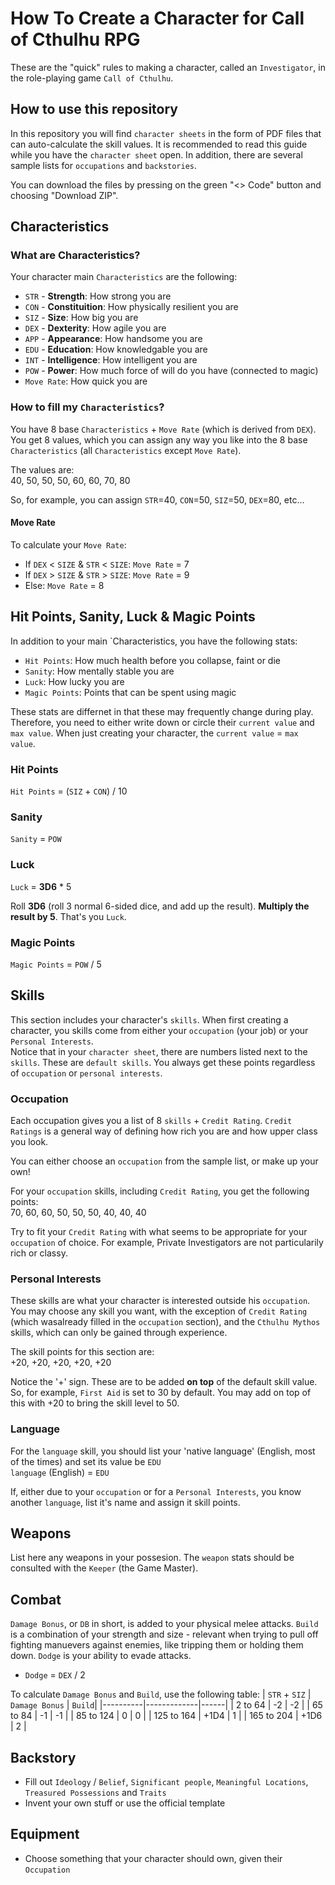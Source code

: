 # How To Create a Character for Call of Cthulhu RPG
These are the "quick" rules to making a character, called an `Investigator`, in the role-playing game `Call of Cthulhu`.
## How to use this repository
In this repository you will find `character sheets` in the form of PDF files that can auto-calculate the skill values. It is recommended to read this guide while you have the `character sheet` open.
In addition, there are several sample lists for `occupations` and `backstories`.

You can download the files by pressing on the green "<> Code" button and choosing "Download ZIP".
## Characteristics
### What are Characteristics?
Your character main `Characteristics` are the following:
* `STR` - **Strength**: How strong you are
* `CON` - **Constituition**: How physically resilient you are
* `SIZ` - **Size**: How big you are
* `DEX` - **Dexterity**: How agile you are
* `APP` - **Appearance**: How handsome you are
* `EDU` - **Education**: How knowledgable you are
* `INT` - **Intelligence**: How intelligent you are
* `POW` - **Power**: How much force of will do you have (connected to magic)
* `Move Rate`: How quick you are


### How to fill my `Characteristics`?
You have 8 base `Characteristics` + `Move Rate` (which is derived from `DEX`). You get 8 values, which you can assign any way you like into the 8 base `Characteristics` (all `Characteristics` except `Move Rate`).

The values are: <br/> 
40, 50, 50, 50, 60, 60, 70, 80

So, for example, you can assign `STR`=40, `CON`=50, `SIZ`=50, `DEX`=80, etc...

#### Move Rate
To calculate your `Move Rate`:
* If `DEX` < `SIZE` & `STR` < `SIZE`: `Move Rate` = 7
* If `DEX` > `SIZE` & `STR` > `SIZE`: `Move Rate` = 9
* Else: `Move Rate` = 8

## Hit Points, Sanity, Luck & Magic Points
In addition to your main `Characteristics, you have the following stats:
* `Hit Points`: How much health before you collapse, faint or die
* `Sanity`: How mentally stable you are
* `Luck`: How lucky you are
* `Magic Points`: Points that can be spent using magic

These stats are differnet in that these may frequently change during play. Therefore, you need to either write down or circle their `current value` and `max value`. When just creating your character, the `current value` = `max value`. 

### Hit Points
`Hit Points` = (`SIZ` + `CON`) / 10

### Sanity
`Sanity` = `POW`

### Luck
`Luck` = **3D6** * 5

Roll **3D6** (roll 3 normal 6-sided dice, and add up the result). **Multiply the result by 5**. That's you `Luck`.

### Magic Points
`Magic Points` = `POW` / 5

## Skills
This section includes your character's `skills`. When first creating a character, you skills come from either your `occupation` (your job) or your `Personal Interests`. <br/>
Notice that in your `character sheet`, there are numbers listed next to the `skills`. These are `default skills`. You always get these points regardless of `occupation` or `personal interests`.

### Occupation
Each occupation gives you a list of 8 `skills` + `Credit Rating`. `Credit Ratings` is a general way of defining how rich you are and how upper class you look.

You can either choose an `occupation` from the sample list, or make up your own!

For your `occupation` skills, including `Credit Rating`, you get the following points: <br/>
70, 60, 60, 50, 50, 50, 40, 40, 40

Try to fit your `Credit Rating` with what seems to be appropriate for your `occupation` of choice. For example, Private Investigators are not particularily rich or classy.

### Personal Interests
These skills are what your character is interested outside his `occupation`. You may choose any skill you want, with the exception of `Credit Rating` (which wasalready filled in the `occupation` section), and the `Cthulhu Mythos` skills, which can only be gained through experience.

The skill points for this section are: <br/>
+20, +20, +20, +20, +20

Notice the '+' sign. These are to be added **on top** of the default skill value. So, for example, `First Aid` is set to 30 by default. You may add on top of this with +20 to bring the skill level to 50.


### Language
For the `language` skill, you should list your 'native language' (English, most of the times) and set its value be `EDU` <br/>
`language` (English) = `EDU`

If, either due to your `occupation` or for a `Personal Interests`, you know another `language`, list it's name and assign it skill points.


## Weapons
List here any weapons in your possesion. The `weapon` stats should be consulted with the `Keeper` (the Game Master).

## Combat
`Damage Bonus`, or `DB` in short, is added to your physical melee attacks. `Build` is a combination of your strength and size - relevant when trying to pull off fighting manuevers against enemies, like tripping them or holding them down. `Dodge` is your ability to evade attacks.
* `Dodge` = `DEX` / 2

To calculate `Damage Bonus` and `Build`, use the following table:
| `STR` + `SIZ` | `Damage Bonus` | `Build`|
|----------|-------------|------|
| 2 to 64 | -2 | -2 |
| 65 to 84 | -1 | -1 | 
| 85 to 124 | 0 | 0 |
| 125 to 164 | +1D4 |  1 |
| 165 to 204 | +1D6 | 2 | 

<!-- | 205 to 284 | +2D6 | 3 | -->
<!-- | 285 to 364 | +3D6 | 4 |  -->
<!-- | 365 to 444 | +4D6 | 5 |  -->
<!-- | 445 to 524 | +5D6 | 6 |  -->


## Backstory
- Fill out `Ideology` / `Belief`, `Significant people`, `Meaningful Locations`, `Treasured Possessions` and `Traits`
- Invent your own stuff or use the official template
## Equipment
- Choose something that your character should own, given their `Occupation`
